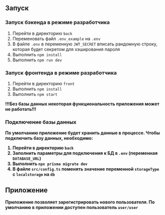 <h2>Запуск</h2>
<h3>Запуск бэкенда в режиме разработчика</h3>
<ol>
<li>Перейти в директорию <code>back</code></li>
<li>Переменовать файл <code>.env_example</code> на <code>.env</code></li>
<li>В файле <code>.env</code> в переменную <code>JWT_SECRET</code> вписать рандомную строку, которая будет секретом для хэширования пароля</li>
<li>Выполнить <code>npm install</code></li>
<li>Выполнить <code>npm run dev</code></li>
</ol>


<h3>Запуск фронтенда в режиме разработчика</h3>
<ol>
<li>Перейти в директорию <code>front</code></li>
<li>Выполнить <code>npm install</code></li>
<li>Выполнить <code>npm start</code></li>
</ol>

<strong>!!!Без базы данных некоторая функциональность приложения может не работать!!!<strong>

<h3>Подключение базы данных</h3>
<p>По умолчанию приложение будет хранить данные в процессе. Чтобы подключить базу данных, необходимо:</p>
<ol>
<li>Перейти в директорию <code>back</code></li>
<li>Заполнить параметры для подключения к БД в <code>.env</code> (переменная <code>DATABASE_URL</code>)</li>
<li>Выполнить <code>npx prisma migrate dev</code></li>
<li>В файле <code>src/config.ts</code> поменять значение переменной <code>storageType</code> с <code>localstorage</code> на <code>db</code></li>
</ol>

<h2>Приложение</h2>
Приложение позволяет зарегистрировать нового пользователя. По умолчанию в приложении доступен пользователь <code>user/user</code>
